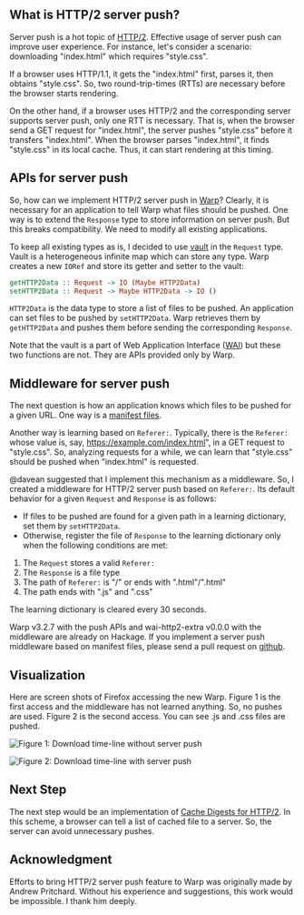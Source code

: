 ## What is HTTP/2 server push?

Server push is a hot topic of [HTTP/2](https://tools.ietf.org/html/rfc7540).
Effective usage of server push can improve user experience.
For instance, let's consider a scenario:
downloading "index.html" which requires "style.css". 

If a browser uses HTTP/1.1, it gets the "index.html" first,
parses it,
then obtains "style.css".
So, two round-trip-times (RTTs) are necessary
before the browser starts rendering.

On the other hand, if a browser uses HTTP/2 and
the corresponding server supports server push,
only one RTT is necessary.
That is, when the browser send a GET request for "index.html",
the server pushes "style.css" before
it transfers "index.html".
When the browser parses "index.html",
it finds "style.css" in its local cache.
Thus, it can start rendering at this timing.

## APIs for server push

So, how can we implement HTTP/2 server push in [Warp](http://www.aosabook.org/en/posa/warp.html)?
Clearly, it is necessary for an application to tell Warp
what files should be pushed.
One way is to extend the `Response` type to store information on server push.
But this breaks compatibility.
We need to modify all existing applications.

To keep all existing types as is,
I decided to use [vault](http://www.yesodweb.com/blog/2015/10/using-wais-vault) in the `Request` type.
Vault is a heterogeneous infinite map which can store any type.
Warp creates a new `IORef` and store its getter and setter to the vault:

```haskell
getHTTP2Data :: Request -> IO (Maybe HTTP2Data)
setHTTP2Data :: Request -> Maybe HTTP2Data -> IO ()
```

`HTTP2Data` is the data type to store a list of files to be pushed.
An application can set files to be pushed by `setHTTP2Data`.
Warp retrieves them by `getHTTP2Data` and
pushes them before sending the corresponding `Response`.

Note that the vault is a part of Web Application Interface ([WAI](http://hackage.haskell.org/package/wai)) but
these two functions are not.
They are APIs provided only by Warp.

## Middleware for server push

The next question is how an application knows which files to be pushed for a given URL.
One way is a [manifest files](https://github.com/GoogleChrome/http2-push-manifest/).

Another way is learning based on `Referer:`.
Typically, there is the `Referer:` whose value
is, say, https://example.com/index.html", 
in a GET request to "style.css".
So, analyzing requests for a while,
we can learn that "style.css" should be pushed
when "index.html" is requested.

@davean suggested that I implement this mechanism as a middleware.
So, I created a middleware for HTTP/2 server push based on `Referer:`.
Its default behavior for a given `Request` and `Response` is as follows:

- If files to be pushed are found for a given path in a learning dictionary, set them by `setHTTP2Data`.
- Otherwise, register the file of `Response` to the learning dictionary only when the following conditions are met:
1. The `Request` stores a valid `Referer:`
2. The `Response` is a file type
3. The path of `Referer:` is "/" or ends with ".html"/".html"
4. The path ends with ".js" and ".css"

The learning dictionary is cleared every 30 seconds.

Warp v3.2.7 with the push APIs and wai-http2-extra v0.0.0 with the middleware are already
on Hackage.
If you implement a server push middleware based on manifest files,
please send a pull request on [github](https://github.com/yesodweb/wai).

## Visualization

Here are screen shots of Firefox accessing the new Warp.
Figure 1 is the first access and the middleware has not learned anything.
So, no pushes are used.
Figure 2 is the second access.
You can see .js and .css files are pushed.


![Figure 1: Download time-line without server push](/assets/server-push/nopush.png)

![Figure 2: Download time-line with server push](/assets/server-push/push.png)

## Next Step

The next step would be an implementation of
[Cache Digests for HTTP/2](https://tools.ietf.org/html/draft-kazuho-h2-cache-digest).
In this scheme, a browser can tell a list of cached file to a server.
So, the server can avoid unnecessary pushes.

## Acknowledgment

Efforts to bring HTTP/2 server push feature to Warp was originally made by Andrew Pritchard.
Without his experience and suggestions, 
this work would be impossible.
I thank him deeply.

